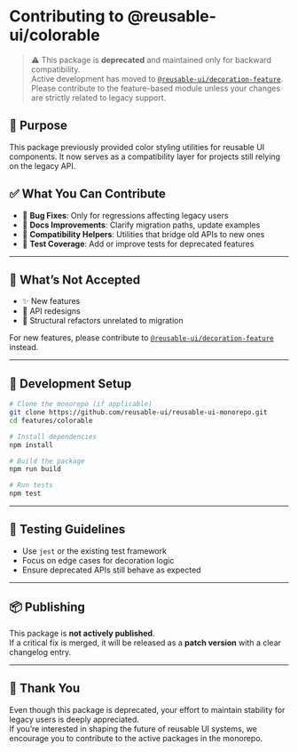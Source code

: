 # Contributing to @reusable-ui/colorable

> ⚠️ This package is **deprecated** and maintained only for backward compatibility.  
> Active development has moved to [`@reusable-ui/decoration-feature`](https://www.npmjs.com/package/@reusable-ui/decoration-feature).  
> Please contribute to the feature-based module unless your changes are strictly related to legacy support.

## 🧭 Purpose

This package previously provided color styling utilities for reusable UI components. It now serves as a compatibility layer for projects still relying on the legacy API.

## ✅ What You Can Contribute

- 🧹 **Bug Fixes**: Only for regressions affecting legacy users
- 📖 **Docs Improvements**: Clarify migration paths, update examples
- 🧩 **Compatibility Helpers**: Utilities that bridge old APIs to new ones
- 🧪 **Test Coverage**: Add or improve tests for deprecated features

---

## 🚫 What’s Not Accepted

- ✨ New features
- 🔄 API redesigns
- 🧱 Structural refactors unrelated to migration

For new features, please contribute to [`@reusable-ui/decoration-feature`](https://www.npmjs.com/package/@reusable-ui/decoration-feature) instead.

---

## 🧰 Development Setup

```bash
# Clone the monorepo (if applicable)
git clone https://github.com/reusable-ui/reusable-ui-monorepo.git
cd features/colorable

# Install dependencies
npm install

# Build the package
npm run build

# Run tests
npm test
```

---

## 🧪 Testing Guidelines

- Use `jest` or the existing test framework
- Focus on edge cases for decoration logic
- Ensure deprecated APIs still behave as expected

---

## 📦 Publishing

This package is **not actively published**.  
If a critical fix is merged, it will be released as a **patch version** with a clear changelog entry.

---

## 🙏 Thank You

Even though this package is deprecated, your effort to maintain stability for legacy users is deeply appreciated.  
If you’re interested in shaping the future of reusable UI systems, we encourage you to contribute to the active packages in the monorepo.
